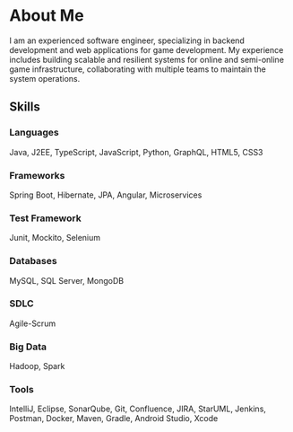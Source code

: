 # About Me

I am an experienced software engineer, specializing in backend development and web applications for game development. My experience includes building scalable and resilient systems for online and semi-online game infrastructure, collaborating with multiple teams to maintain the system operations.

## Skills

### Languages
Java, J2EE, TypeScript, JavaScript, Python, GraphQL, HTML5, CSS3

### Frameworks
Spring Boot, Hibernate, JPA, Angular, Microservices

### Test Framework
Junit, Mockito, Selenium

### Databases
MySQL, SQL Server, MongoDB

### SDLC
Agile-Scrum

### Big Data
Hadoop, Spark

### Tools
IntelliJ, Eclipse, SonarQube, Git, Confluence, JIRA, StarUML, Jenkins, Postman, Docker, Maven, Gradle, Android Studio, Xcode
